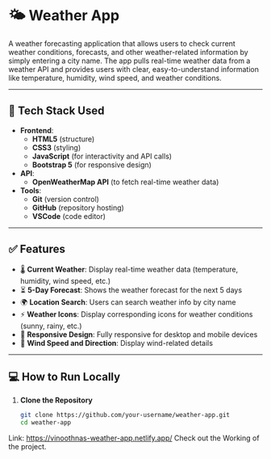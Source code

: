 # 🌤️ Weather App

A weather forecasting application that allows users to check current weather conditions, forecasts, and other weather-related information by simply entering a city name. The app pulls real-time weather data from a weather API and provides users with clear, easy-to-understand information like temperature, humidity, wind speed, and weather conditions.

---

## 🚀 Tech Stack Used

- **Frontend**:
  - **HTML5** (structure)
  - **CSS3** (styling)
  - **JavaScript** (for interactivity and API calls)
  - **Bootstrap 5** (for responsive design)
- **API**:
  - **OpenWeatherMap API** (to fetch real-time weather data)
- **Tools**:
  - **Git** (version control)
  - **GitHub** (repository hosting)
  - **VSCode** (code editor)

---

## ✅ Features

- 🌡️ **Current Weather**: Display real-time weather data (temperature, humidity, wind speed, etc.)
- ⏳ **5-Day Forecast**: Shows the weather forecast for the next 5 days
- 🌍 **Location Search**: Users can search weather info by city name
- ⚡ **Weather Icons**: Display corresponding icons for weather conditions (sunny, rainy, etc.)
- 📱 **Responsive Design**: Fully responsive for desktop and mobile devices
- 💨 **Wind Speed and Direction**: Display wind-related details

---

## 💻 How to Run Locally

1. **Clone the Repository**
   ```bash
   git clone https://github.com/your-username/weather-app.git
   cd weather-app

Link:
https://vinoothnas-weather-app.netlify.app/ Check out the Working of the project.
